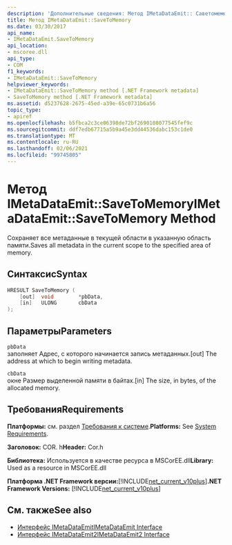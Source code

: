 ```yaml
---
description: 'Дополнительные сведения: Метод IMetaDataEmit:: Саветомемори'
title: Метод IMetaDataEmit::SaveToMemory
ms.date: 03/30/2017
api_name:
- IMetaDataEmit.SaveToMemory
api_location:
- mscoree.dll
api_type:
- COM
f1_keywords:
- IMetaDataEmit::SaveToMemory
helpviewer_keywords:
- IMetaDataEmit::SaveToMemory method [.NET Framework metadata]
- SaveToMemory method [.NET Framework metadata]
ms.assetid: d5237628-2675-45ed-a39e-65c0731b6a56
topic_type:
- apiref
ms.openlocfilehash: b5fbca2c3ce06398de72bf2690108077545fef9c
ms.sourcegitcommit: ddf7edb67715a5b9a45e3dd44536dabc153c1de0
ms.translationtype: MT
ms.contentlocale: ru-RU
ms.lasthandoff: 02/06/2021
ms.locfileid: "99745805"
---
```

# <a name="imetadataemitsavetomemory-method"></a><span data-ttu-id="8942d-103">Метод IMetaDataEmit::SaveToMemory</span><span class="sxs-lookup"><span data-stu-id="8942d-103">IMetaDataEmit::SaveToMemory Method</span></span>

<span data-ttu-id="8942d-104">Сохраняет все метаданные в текущей области в указанную область памяти.</span><span class="sxs-lookup"><span data-stu-id="8942d-104">Saves all metadata in the current scope to the specified area of memory.</span></span>  
  
## <a name="syntax"></a><span data-ttu-id="8942d-105">Синтаксис</span><span class="sxs-lookup"><span data-stu-id="8942d-105">Syntax</span></span>  
  
```cpp  
HRESULT SaveToMemory (
    [out]  void        *pbData,
    [in]   ULONG       cbData
);  
```  
  
## <a name="parameters"></a><span data-ttu-id="8942d-106">Параметры</span><span class="sxs-lookup"><span data-stu-id="8942d-106">Parameters</span></span>  

 `pbData`  
 <span data-ttu-id="8942d-107">заполняет Адрес, с которого начинается запись метаданных.</span><span class="sxs-lookup"><span data-stu-id="8942d-107">[out] The address at which to begin writing metadata.</span></span>  
  
 `cbData`  
 <span data-ttu-id="8942d-108">окне Размер выделенной памяти в байтах.</span><span class="sxs-lookup"><span data-stu-id="8942d-108">[in] The size, in bytes, of the allocated memory.</span></span>  
  
## <a name="requirements"></a><span data-ttu-id="8942d-109">Требования</span><span class="sxs-lookup"><span data-stu-id="8942d-109">Requirements</span></span>  

 <span data-ttu-id="8942d-110">**Платформы:** см. раздел [Требования к системе](../../get-started/system-requirements.md).</span><span class="sxs-lookup"><span data-stu-id="8942d-110">**Platforms:** See [System Requirements](../../get-started/system-requirements.md).</span></span>  
  
 <span data-ttu-id="8942d-111">**Заголовок:** COR. h</span><span class="sxs-lookup"><span data-stu-id="8942d-111">**Header:** Cor.h</span></span>  
  
 <span data-ttu-id="8942d-112">**Библиотека:** Используется в качестве ресурса в MSCorEE.dll</span><span class="sxs-lookup"><span data-stu-id="8942d-112">**Library:** Used as a resource in MSCorEE.dll</span></span>  
  
 <span data-ttu-id="8942d-113">**Платформа .NET Framework версии:**[!INCLUDE[net_current_v10plus](../../../../includes/net-current-v10plus-md.md)]</span><span class="sxs-lookup"><span data-stu-id="8942d-113">**.NET Framework Versions:** [!INCLUDE[net_current_v10plus](../../../../includes/net-current-v10plus-md.md)]</span></span>  
  
## <a name="see-also"></a><span data-ttu-id="8942d-114">См. также</span><span class="sxs-lookup"><span data-stu-id="8942d-114">See also</span></span>

- [<span data-ttu-id="8942d-115">Интерфейс IMetaDataEmit</span><span class="sxs-lookup"><span data-stu-id="8942d-115">IMetaDataEmit Interface</span></span>](imetadataemit-interface.md)
- [<span data-ttu-id="8942d-116">Интерфейс IMetaDataEmit2</span><span class="sxs-lookup"><span data-stu-id="8942d-116">IMetaDataEmit2 Interface</span></span>](imetadataemit2-interface.md)
